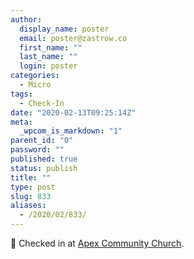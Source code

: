 ```yaml
---
author:
  display_name: poster
  email: poster@zastrow.co
  first_name: ""
  last_name: ""
  login: poster
categories:
  - Micro
tags:
  - Check-In
date: "2020-02-13T09:25:14Z"
meta:
  _wpcom_is_markdown: "1"
parent_id: "0"
password: ""
published: true
status: publish
title: ""
type: post
slug: 833
aliases:
  - /2020/02/833/
---
```

<p><span>📍</span> Checked in at  <a href="http://foursquare.com/v/4b64cb1cf964a5208fd02ae3">Apex Community Church</a>.</p>
